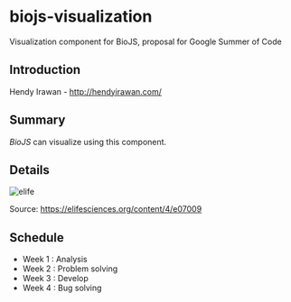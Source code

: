 # biojs-visualization

Visualization component for BioJS, proposal for Google Summer of Code

## Introduction

Hendy Irawan - http://hendyirawan.com/

## Summary

_BioJS_ can visualize using this component.

## Details

![elife](elife-07009-fig1-v1.jpg)

Source: https://elifesciences.org/content/4/e07009

## Schedule

* Week 1 : Analysis
* Week 2 : Problem solving
* Week 3 : Develop
* Week 4 : Bug solving
 

